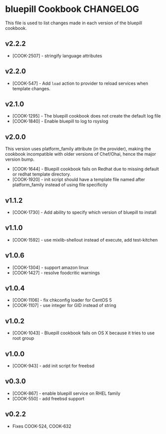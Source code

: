 bluepill Cookbook CHANGELOG
===========================
This file is used to list changes made in each version of the bluepill cookbook.


v2.2.2
------
- [COOK-2507] - stringify language attributes

v2.2.0
------
- [COOK-547] - Add `load` action to provider to reload services when template changes.

v2.1.0
------
- [COOK-1295] - The bluepill cookbook does not create the default log file
- [COOK-1840] - Enable bluepill to log to rsyslog

v2.0.0
------
This version uses platform_family attribute (in the provider), making the cookbook incompatible with older versions of Chef/Ohai, hence the major version bump.

- [COOK-1644] - Bluepill cookbook fails on Redhat due to missing default or redhat template directory.
- [COOK-1920] - init script should have a template file named after platform_family instead of using file specificity

v1.1.2
------
- [COOK-1730] - Add ability to specify which version of bluepill to install

v1.1.0
------
- [COOK-1592] - use mixlib-shellout instead of execute, add test-kitchen

v1.0.6
------
- [COOK-1304] - support amazon linux
- [COOK-1427] - resolve foodcritic warnings

v1.0.4
------
- [COOK-1106] - fix chkconfig loader for CentOS 5
- [COOK-1107] - use integer for GID instead of string

v1.0.2
------
- [COOK-1043] - Bluepill cookbook fails on OS X because it tries to use root group

v1.0.0
------
- [COOK-943] - add init script for freebsd

v0.3.0
------
- [COOK-867] - enable bluepill service on RHEL family
- [COOK-550] - add freebsd support

v0.2.2
------
- Fixes COOK-524, COOK-632
